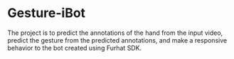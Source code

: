 # Gesture-iBot
The project is to predict the annotations of the hand from the input video, predict the gesture from the predicted annotations, and make a responsive behavior to the bot created using Furhat SDK.
